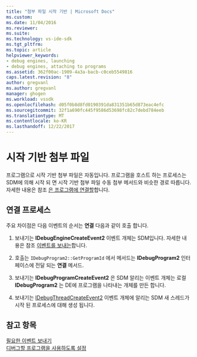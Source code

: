 ```yaml
---
title: "첨부 파일 시작 기반 | Microsoft Docs"
ms.custom: 
ms.date: 11/04/2016
ms.reviewer: 
ms.suite: 
ms.technology: vs-ide-sdk
ms.tgt_pltfrm: 
ms.topic: article
helpviewer_keywords:
- debug engines, launching
- debug engines, attaching to programs
ms.assetid: 362f00ac-1909-4a3a-bacb-c0ceb5549816
caps.latest.revision: "8"
author: gregvanl
ms.author: gregvanl
manager: ghogen
ms.workload: vssdk
ms.openlocfilehash: d05f0b8d8fd0190391da831351b65d873eac4efc
ms.sourcegitcommit: 32f1a690fc445f9586d53698fc82c7debd784eeb
ms.translationtype: MT
ms.contentlocale: ko-KR
ms.lasthandoff: 12/22/2017
---
```

# <a name="launch-based-attachment"></a>시작 기반 첨부 파일
프로그램으로 시작 기반 첨부 파일은 자동입니다. 프로그램을 호스트 하는 프로세스는 SDM에 의해 시작 되 면 시작 기반 첨부 파일 수동 첨부 메서드와 비슷한 경로 따릅니다. 자세한 내용은 참조 [은 프로그램에 연결할](../../extensibility/debugger/attaching-to-the-program.md)합니다.  
  
## <a name="the-attaching-process"></a>연결 프로세스  
 주요 차이점은 다음 이벤트의 순서는 **연결** 다음과 같이 호출 합니다.  
  
1.  보내기는 **IDebugEngineCreateEvent2** 이벤트 개체는 SDM입니다. 자세한 내용은 참조 [이벤트를 보내는](../../extensibility/debugger/sending-events.md)합니다.  
  
2.  호출는 `IDebugProgram2::GetProgramId` 에서 메서드는 **IDebugProgram2** 인터페이스에 전달 되는 **연결** 메서드.  
  
3.  보내기는 **IDebugProgramCreateEvent2** 은 SDM 알리는 이벤트 개체는 로컬 **IDebugProgram2** 는 DE에 프로그램을 나타내는 개체를 만든 합니다.  
  
4.  보내기는 [IDebugThreadCreateEvent2](../../extensibility/debugger/reference/idebugthreadcreateevent2.md) 이벤트 개체에 알리는 SDM 새 스레드가 시작 된 프로세스에 대해 생성 됩니다.  
  
## <a name="see-also"></a>참고 항목  
 [필요한 이벤트 보내기](../../extensibility/debugger/sending-the-required-events.md)   
 [디버그할 프로그램을 사용하도록 설정](../../extensibility/debugger/enabling-a-program-to-be-debugged.md)